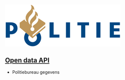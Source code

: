 ![politie_logo](./docs/politie_logo.svg?raw=true "politie_logo")

## [Open data API](https://www.politie.nl/algemeen/open-data.html)

* Politiebureau gegevens